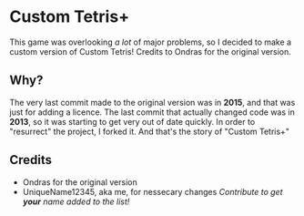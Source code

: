 # Custom Tetris+
This game was overlooking _a lot_ of major problems, so I decided to make a custom version of Custom Tetris! Credits to Ondras for the original version.

## Why?
The very last commit made to the original version was in **2015**, and that was just for adding a licence. The last commit that actually changed code was in **2013**, so it was starting to get very out of date quickly. In order to "resurrect" the project, I forked it. And that's the story of "Custom Tetris+"

## Credits
- Ondras for the original version
- UniqueName12345, aka me, for nessecary changes
_Contribute to get **your** name added to the list!_

